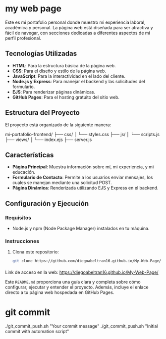 # my web page

Este es mi portafolio personal donde muestro mi experiencia laboral, académica y personal. La página web está diseñada para ser atractiva y fácil de navegar, con secciones dedicadas a diferentes aspectos de mi perfil profesional.

## Tecnologías Utilizadas

- **HTML**: Para la estructura básica de la página web.
- **CSS**: Para el diseño y estilo de la página web.
- **JavaScript**: Para la interactividad en el lado del cliente.
- **Node.js y Express**: Para manejar el backend y las solicitudes del formulario.
- **EJS**: Para renderizar páginas dinámicas.
- **GitHub Pages**: Para el hosting gratuito del sitio web.

## Estructura del Proyecto

El proyecto está organizado de la siguiente manera:

mi-portafolio-frontend/
├── css/
│ └── styles.css
├── js/
│ └── scripts.js
├── views/
│ └── index.ejs
├── server.js


## Características

- **Página Principal**: Muestra información sobre mí, mi experiencia, y mi educación.
- **Formulario de Contacto**: Permite a los usuarios enviar mensajes, los cuales se manejan mediante una solicitud POST.
- **Página Dinámica**: Renderizada utilizando EJS y Express en el backend.

## Configuración y Ejecución

### Requisitos

- Node.js y npm (Node Package Manager) instalados en tu máquina.

### Instrucciones

1. Clona este repositorio:

   ```bash
   git clone https://github.com/diegoabeltran16.github.io/My-Web-Page/

####
Link de acceso en la web: https://diegoabeltran16.github.io/My-Web-Page/


Este `README.md` proporciona una guía clara y completa sobre cómo configurar, ejecutar y entender el proyecto. Además, incluye el enlace directo a tu página web hospedada en GitHub Pages.


# git commit
./git_commit_push.sh "Your commit message"
./git_commit_push.sh "Initial commit with automation script"
